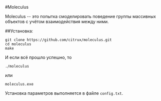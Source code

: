 #Moleculus

Moleculus -- это попытка смоделировать поведение группы массивных объектов с учётом взаимодействия между ними.

##Установка:

    git clone https://github.com/citrux/moleculus.git
    cd moleculus
    make

И если всё прошло успешно, то

    ./moleculus
    
или

    moleculus.exe

Установка параметров выполняется в файле ``config.txt``.

